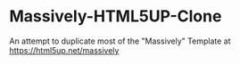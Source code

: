 # Massively-HTML5UP-Clone
An attempt to duplicate most of the "Massively" Template at https://html5up.net/massively
